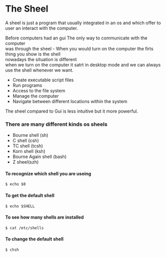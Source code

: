 # The Sheel

A sheel is just a program that usually integrated in an os
and which offer to user an interact with the computer.

Before computers had an gui The only way to communicate with the computer   
was through the sheel - When you would turn on the computer the firts thing you show is the shell   
nowadays the situation is different   
when we turn on the computer it satrt in desktop mode and we can always use the shell whenever we want.    



* Create executable script files
* Run programs 
* Access to the file system 
* Manage the computer
* Navigate between different locations within the system

The sheel compared to Gui is less intuitive but it more powerful.

### There are many different kinds os sheels 
* Bourne shell (sh)
* C shell (csh)
* TC shell (tcsh)
* Korn shell (ksh)
* Bourne Again shell (bash)
* Z sheel(szh)

#### To recognize which shell you are useing

``` 
$ echo $0
```

#### To get the default shell
``` 
$ echo $SHELL
```

#### To see how many shells are installed
``` 
$ cat /etc/shells
```
#### To change the default shell
``` 
$ chsh
```

